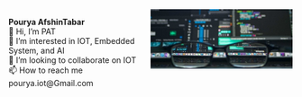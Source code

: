 <!DOCTYPE html>
<html lang="en">
<head>
  <meta charset="UTF-8">
  <meta name="viewport" content="width=device-width, initial-scale=1.0">
  <title>Document</title>
  <style>
    .container {
      display: flex;
    }
    .left {
      flex: 1;
    }
    .right {
      flex: 1;
    }
  </style>
</head>
<body>
  <div class="container">
    <div class="left">
      <p>
        <strong>Pourya AfshinTabar</strong>
        <br>
        👋 Hi, I’m PAT
        <br>
        👀 I’m interested in IOT, Embedded System, and AI
        <br>
        💞️ I’m looking to collaborate on IOT
        <br>
        📫 How to reach me pourya.iot@Gmail.com
      </p>
    </div>
    <div class="right">
      <img src="./sphoto.jpg" alt="PCBs" style="width: 100%;">
    </div>
  </div>
</body>
</html>
